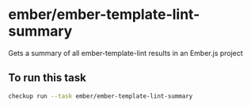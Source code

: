 <!--TASK_NAME_START-->
# ember/ember-template-lint-summary
<!--TASK_NAME_END-->

<!--TASK_DESCRIPTION_START-->
Gets a summary of all ember-template-lint results in an Ember.js project
<!--TASK_DESCRIPTION_END-->

<!--RUN_START-->
## To run this task

```bash
checkup run --task ember/ember-template-lint-summary
```
<!--RUN_END-->
